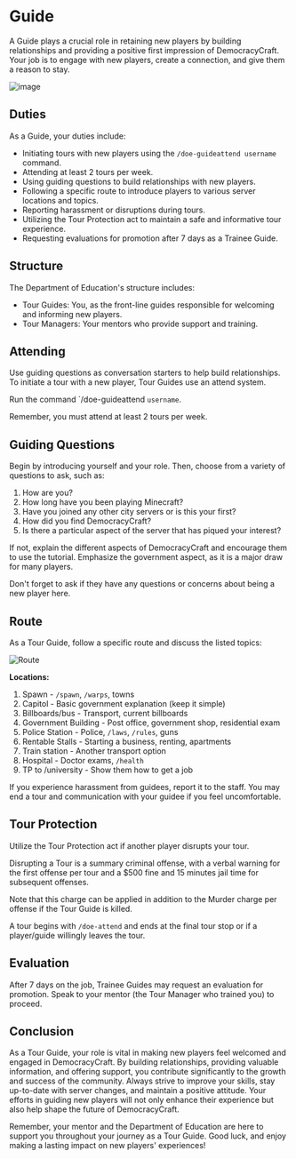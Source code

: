 # Guide

A Guide plays a crucial role in retaining new players by building relationships and providing a positive first impression of DemocracyCraft. Your job is to engage with new players, create a connection, and give them a reason to stay.

![image](https://cdn.discordapp.com/attachments/838356841217916989/1170355985110548510/2023-11-05_00.35.54.png?ex=6558bdf3&is=654648f3&hm=8331b6af92e53bf6b09aeb22e135ae60ec951f0f3fbb9cc5317ee051b6c8aeef&)

## Duties

As a Guide, your duties include:
- Initiating tours with new players using the ``/doe-guideattend username`` command.
- Attending at least 2 tours per week.
- Using guiding questions to build relationships with new players.
- Following a specific route to introduce players to various server locations and topics.
- Reporting harassment or disruptions during tours.
- Utilizing the Tour Protection act to maintain a safe and informative tour experience.
- Requesting evaluations for promotion after 7 days as a Trainee Guide.

## Structure

The Department of Education's structure includes:
- Tour Guides: You, as the front-line guides responsible for welcoming and informing new players.
- Tour Managers: Your mentors who provide support and training.
  
## Attending

Use guiding questions as conversation starters to help build relationships. To initiate a tour with a new player, Tour Guides use an attend system.

Run the command `/doe-guideattend ``username``.

Remember, you must attend at least 2 tours per week.

## Guiding Questions

Begin by introducing yourself and your role. Then, choose from a variety of questions to ask, such as:

1. How are you?
2. How long have you been playing Minecraft?
3. Have you joined any other city servers or is this your first?
4. How did you find DemocracyCraft?
5. Is there a particular aspect of the server that has piqued your interest?

If not, explain the different aspects of DemocracyCraft and encourage them to use the tutorial. Emphasize the government aspect, as it is a major draw for many players.

Don't forget to ask if they have any questions or concerns about being a new player here.

## Route

As a Tour Guide, follow a specific route and discuss the listed topics:

![Route](https://cdn.discordapp.com/attachments/838356841217916989/1165962858547400735/screenshot_2022-11-15_at_11-50-06-png.png?ex=6548c288&is=65364d88&hm=fef529ba2e405f0c13438fa0f52aff2313726c9e01ec69d3f2f607ad64d508a3&)

**Locations:**

1. Spawn - ``/spawn``, ``/warps``, towns
2. Capitol - Basic government explanation (keep it simple)
3. Billboards/bus - Transport, current billboards
4. Government Building - Post office, government shop, residential exam
5. Police Station - Police, ``/laws``, ``/rules``, guns
6. Rentable Stalls - Starting a business, renting, apartments
7. Train station - Another transport option
8. Hospital - Doctor exams, ``/health``
9. TP to /university - Show them how to get a job

If you experience harassment from guidees, report it to the staff. You may end a tour and communication with your guidee if you feel uncomfortable.

## Tour Protection

Utilize the Tour Protection act if another player disrupts your tour.

Disrupting a Tour is a summary criminal offense, with a verbal warning for the first offense per tour and a $500 fine and 15 minutes jail time for subsequent offenses.

Note that this charge can be applied in addition to the Murder charge per offense if the Tour Guide is killed.

A tour begins with ``/doe-attend`` and ends at the final tour stop or if a player/guide willingly leaves the tour.

## Evaluation

After 7 days on the job, Trainee Guides may request an evaluation for promotion. Speak to your mentor (the Tour Manager who trained you) to proceed.

## Conclusion

As a Tour Guide, your role is vital in making new players feel welcomed and engaged in DemocracyCraft. By building relationships, providing valuable information, and offering support, you contribute significantly to the growth and success of the community. Always strive to improve your skills, stay up-to-date with server changes, and maintain a positive attitude. Your efforts in guiding new players will not only enhance their experience but also help shape the future of DemocracyCraft.

Remember, your mentor and the Department of Education are here to support you throughout your journey as a Tour Guide. Good luck, and enjoy making a lasting impact on new players' experiences!
